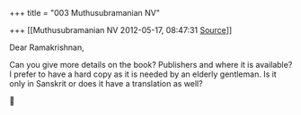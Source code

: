 +++
title = "003 Muthusubramanian NV"

+++
[[Muthusubramanian NV	2012-05-17, 08:47:31 [Source](https://groups.google.com/g/samskrita/c/ziRpidmdtEc)]]



Dear Ramakrishnan,  
  
Can you give more details on the book? Publishers and where it is available? I prefer to have a hard copy as it is needed by an elderly gentleman. Is it only in Sanskrit or does it have a translation as well?  



